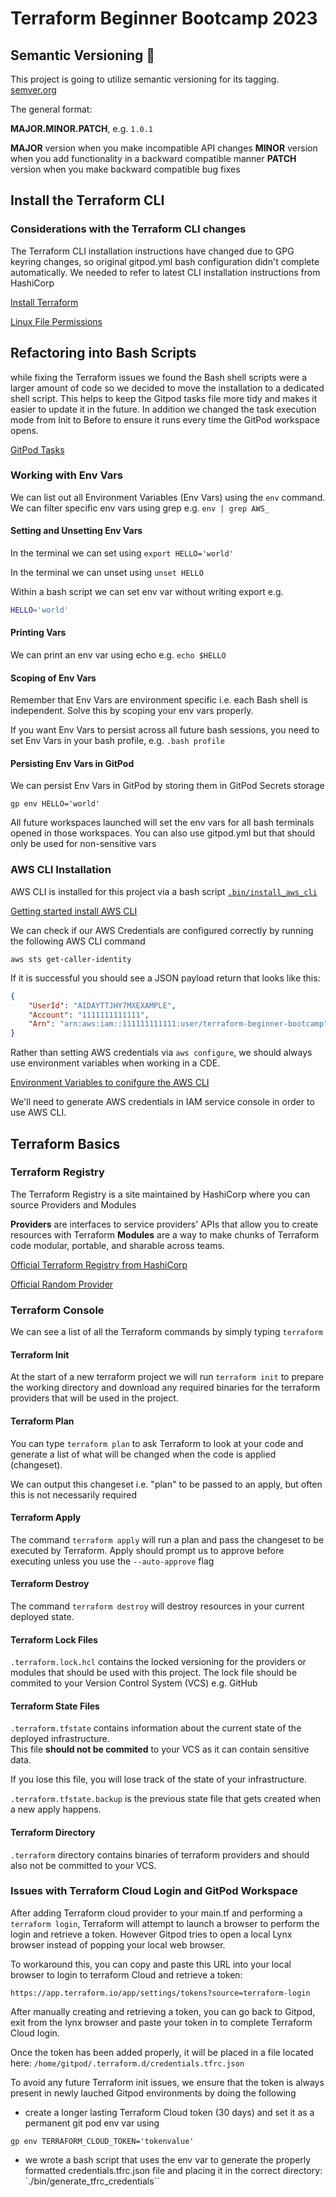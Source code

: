# Terraform Beginner Bootcamp 2023

## Semantic Versioning :mage:

This project is going to utilize semantic versioning for its tagging.
[semver.org](https://semver.org)

The general format:

 **MAJOR.MINOR.PATCH**, e.g. `1.0.1`

**MAJOR** version when you make incompatible API changes
**MINOR** version when you add functionality in a backward compatible manner
**PATCH** version when you make backward compatible bug fixes

## Install the Terraform CLI

### Considerations with the Terraform CLI changes

The Terraform CLI installation instructions have changed due to GPG keyring changes, so original gitpod.yml bash configuration didn't complete automatically.  We needed to refer to latest CLI installation instructions from HashiCorp 

[Install Terraform](https://developer.hashicorp.com/terraform/tutorials/aws-get-started/install-cli)

[Linux File Permissions](https://en.wikipedia.org/wiki/File-system_permissions)

## Refactoring into Bash Scripts

while fixing the Terraform issues we found the Bash shell scripts were a larger amount of code so we decided to move the installation to a dedicated shell script.   This helps to keep the Gitpod tasks file more tidy and makes it easier to update it in the future.  In addition we changed the task execution mode from Init to Before to ensure it runs every time the GitPod workspace opens.

[GitPod Tasks](https://www.gitpod.io/docs/configure/workspaces/tasks)


### Working with Env Vars

We can list out all Environment Variables (Env Vars) using the `env` command.
We can filter specific env vars using grep e.g. `env | grep AWS_`

#### Setting and Unsetting Env Vars

In the terminal we can set using `export HELLO='world'`

In the terminal we can unset using `unset HELLO`

Within a bash script we can set env var without writing export e.g. 

```sh
HELLO='world'
```

#### Printing Vars

We can print an env var using echo e.g. `echo $HELLO`



#### Scoping of Env Vars

Remember that Env Vars are environment specific i.e. each Bash shell is independent.   Solve this by scoping your env vars properly.

If you want Env Vars to persist across all future bash sessions, you need to set Env Vars in your bash profile, e.g. `.bash profile`

#### Persisting Env Vars in GitPod

We can persist Env Vars in GitPod by storing them in GitPod Secrets storage

```
gp env HELLO='world'
```

All future workspaces launched will set the env vars for all bash terminals opened in those workspaces.
You can also use gitpod.yml but that should only be used for non-sensitive vars


### AWS CLI Installation

AWS CLI is installed for this project via a bash script [`.bin/install_aws_cli`](.bin/install_aws_cli)

[Getting started install AWS CLI](https://docs.aws.amazon.com/cli/latest/userguide/getting-started-install.html)

We can check if our AWS Credentials are configured correctly by running the following AWS CLI command

```
aws sts get-caller-identity
```

If it is successful you should see a JSON payload return that looks like this:

```json
{
    "UserId": "AIDAYTTJHY7MXEXAMPLE",
    "Account": "1111111111111",
    "Arn": "arn:aws:iam::111111111111:user/terraform-beginner-bootcamp"
}

```

Rather than setting AWS credentials via `aws configure`, we should always use environment variables when working in a CDE.

[Environment Variables to conifgure the AWS CLI](https://docs.aws.amazon.com/cli/latest/userguide/cli-configure-envvars.html)

We'll need to generate AWS credentials in IAM service console in order to use AWS CLI.

## Terraform Basics

### Terraform Registry

The Terraform Registry is a site maintained by HashiCorp where you can source Providers and Modules

**Providers** are interfaces to service providers' APIs that allow you to create resources with Terraform
**Modules** are a way to make chunks of Terraform code modular, portable, and sharable across teams.

[Official Terraform Registry from HashiCorp](https://registry.terraform.io/)

[Official Random Provider](https://registry.terraform.io/providers/hashicorp/random/latest/docs)

### Terraform Console

We can see a list of all the Terraform commands by simply typing `terraform`

#### Terraform Init

At the start of a new terraform project we will run `terraform init` to prepare the working directory and download any required binaries for the terraform providers that will be used in the project.

#### Terraform Plan

You can type `terraform plan` to ask Terraform to look at your code and generate a list of what will be changed when the code is applied (changeset).

We can output this changeset i.e. "plan" to be passed to an apply, but often this is not necessarily required

#### Terraform Apply

The command `terraform apply` will run a plan and pass the changeset to be executed by Terraform.  Apply should prompt us to approve before executing unless you use the `--auto-approve` flag

#### Terraform Destroy

The command `terraform destroy` will destroy resources in your current deployed state.

#### Terraform Lock Files

`.terraform.lock.hcl` contains the locked versioning for the providers or modules that should be used with this project.
The lock file should be commited to your Version Control System (VCS) e.g. GitHub

#### Terraform State Files

`.terraform.tfstate` contains information about the current state of the deployed infrastructure.  
This file **should not be commited** to your VCS as it can contain sensitive data.

If you lose this file, you will lose track of the state of your infrastructure.

`.terraform.tfstate.backup` is the previous state file that gets created when a new apply happens.

#### Terraform Directory

`.terraform` directory contains binaries of terraform providers and should also not be committed to your VCS.

### Issues with Terraform Cloud Login and GitPod Workspace

After adding Terraform cloud provider to your main.tf and performing a `terraform login`, Terraform will attempt to launch a browser to perform the login and retrieve a token.  However Gitpod tries to open a local Lynx browser instead of popping your local web browser. 

To workaround this, you can copy and paste this URL into your local browser to login to terraform Cloud and retrieve a token:
```
https://app.terraform.io/app/settings/tokens?source=terraform-login
```
After manually creating and retrieving a token, you can go back to Gitpod, exit from the lynx browser and paste your token in to complete Terraform Cloud login.

Once the token has been added properly, it will be placed in a file located here: `/home/gitpod/.terraform.d/credentials.tfrc.json`

To avoid any future Terraform init issues, we ensure that the token is always present in newly lauched Gitpod environments by doing the following
- create a longer lasting Terraform Cloud token (30 days) and set it as a permanent git pod env var using 

```
gp env TERRAFORM_CLOUD_TOKEN='tokenvalue'
```
- we wrote a bash script that uses the env var to generate the properly formatted credentials.tfrc.json file and placing it in the correct directory: `./bin/generate_tfrc_credentials``